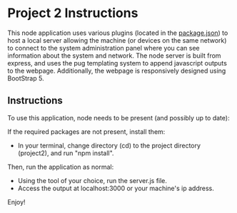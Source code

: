 # Project 2 Instructions

This node application uses various plugins (located in the [package.json](https://github.com/marti5a6/it3038c-scripts/blob/main/project2/package.json)) to host a local server allowing the machine (or devices on the same network) to connect to the system administration panel where you can see information about the system and network. The node server is built from express, and uses the pug templating system to append javascript outputs to the webpage. Additionally, the webpage is responsively designed using BootStrap 5. 


## Instructions

To use this application, node needs to be present (and possibly up to date):

If the required packages are not present, install them:

* In your terminal, change directory (cd) to the project directory (project2), and run "npm install".

Then, run the application as normal:

* Using the tool of your choice, run the server.js file.
* Access the output at localhost:3000 or your machine's ip address.

Enjoy!
